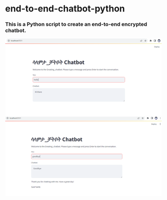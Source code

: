 # end-to-end-chatbot-python
### This is a Python script to create an end-to-end encrypted chatbot. 

![](https://github.com/aknafu12/end-to-end-chatbot-python/blob/main/chatbot_hi.PNG)\
![](https://github.com/aknafu12/end-to-end-chatbot-python/blob/main/chatbot_bye.PNG)
